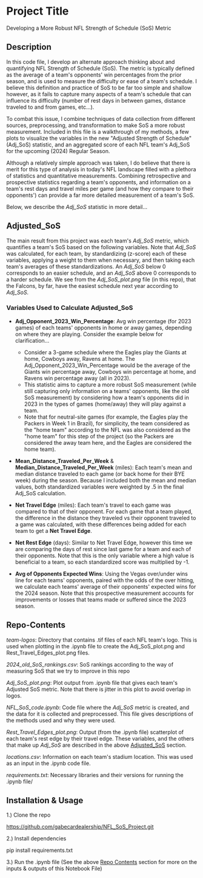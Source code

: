 # Project Title

Developing a More Robust NFL Strength of Schedule (SoS) Metric

## Description

In this code file, I develop an alternate approach thinking about and quantifying NFL Strength of Schedule (SoS). The metric is typically defined as the average of a team's opponents' win percentages from the prior season, and is used to measure the difficulty or ease of a team's schedule. I believe this definition and practice of SoS to be far too simple and shallow however, as it fails to capture many aspects of a team's schedule that can influence its difficulty (number of rest days in between games, distance traveled to and from games, etc...).

To combat this issue, I combine techniques of data collection from different sources, preprocessing, and transformation to make SoS a more robust measurement. Included in this file is a walkthrough of my methods, a few plots to visualize the variables in the new "Adjusted Strength of Schedule" (Adj_SoS) statistic, and an aggregated score of each NFL team's Adj_SoS for the upcoming (2024) Regular Season.

Although a relatively simple approach was taken, I do believe that there is merit for this type of analysis in today's NFL landscape filled with a plethora of statistics and quantitative measurements. Combining retrospective and prospective statistics regarding a team's opponents, and information on a team's rest days and travel miles per game (and how they compare to their opponents') can provide a far more detailed measurement of a team's SoS.

Below, we describe the *Adj_SoS* statistic in more detail...

## Adjusted_SoS

The main result from this project was each team's *Adj_SoS* metric, which quantifies a team's SoS based on the following variables. Note that *Adj_SoS* was calculated, for each team, by standardizing (z-score) each of these variables, applying a weight to them when necessary, and then taking each team's averages of these standardizations. An *Adj_SoS* below 0 corresponds to an easier schedule, and an *Adj_SoS* above 0 corresponds to a harder schedule. We see from the *Adj_SoS_plot.png* file (in this repo), that the Falcons, by far, have the easiest schedule next year according to *Adj_SoS*.

### Variables Used to Calculate Adjusted_SoS

- **Adj_Opponent_2023_Win_Percentage**: Avg win percentage (for 2023 games) of each teams' opponents in home or away games, depending on where they are playing. Consider the example below for clarification...

    - Consider a 3-game schedule where the Eagles play the Giants at home, Cowboys away, Ravens at home. The Adj_Opponent_2023_Win_Percentage would be the average of the Giants win percentage away, Cowboys win percentage at home, and Ravens win percentage away (all in 2023).
    - This statistic aims to capture a more robust SoS measurement (while still capturing only information on a teams' opponents, like the old SoS measurement) by considering how a team's opponents did in 2023 in the types of games (home/away) they will play against a team.
    - Note that for neutral-site games (for example, the Eagles play the Packers in Week 1 in Brazil), for simplicity, the team considered as the "home team" according to the NFL was also considered as the "home team" for this step of the project (so the Packers are considered the away team here, and the Eagles are considered the home team).

- **Mean_Distance_Traveled_Per_Week** & **Median_Distance_Traveled_Per_Week** (miles): Each team's mean and median distance traveled to each game (or back home for their BYE week) during the season. Because I included both the mean and median values, both standardized variables were weighted by .5 in the final Adj_SoS calculation.

- **Net Travel Edge** (miles): Each team's travel to each game was compared to that of their opponent. For each game that a team played, the difference in the distance they traveled vs their opponent traveled to a game was calculated, with these differences being added for each team to get a **Net Travel Edge**.

- **Net Rest Edge** (days): Similar to Net Travel Edge, however this time we are comparing the days of rest since last game for a team and each of their opponents. Note that this is the only variable where a high value is beneficial to a team, so each standardized score was multiplied by -1.

- **Avg of Opponents Expected Wins**: Using the Vegas over/under wins line for each teams' opponents, paired with the odds of the over hitting, we calculate each teams' average of their opponents' expected wins for the 2024 season. Note that this prospective measurement accounts for improvements or losses that teams made or suffered since the 2023 season.
  
## Repo-Contents

*team-logos*: Directory that contains .tif files of each NFL team's logo. This is used when plotting in the .ipynb file to create the Adj_SoS_plot.png and Rest_Travel_Edges_plot.png files. 

*2024_old_SoS_rankings.csv*: SoS rankings according to the way of measuring SoS that we try to improve in this repo

*Adj_SoS_plot.png*: Plot output from .ipynb file that gives each team's Adjusted SoS metric. Note that there is jitter in this plot to avoid overlap in logos.

*NFL_SoS_code.ipynb*: Code file where the *Adj_SoS* metric is created, and the data for it is collected and preprocessed. This file gives descriptions of the methods used and why they were used.

*Rest_Travel_Edges_plot.png*: Output (from the .ipynb file) scatterplot of each team's rest edge by their travel edge. These variables, and the others that make up *Adj_SoS* are described in the above [Adjusted_SoS](Adjusted_SoS) section.

*locations.csv*: Information on each team's stadium location. This was used as an input in the .ipynb code file.

*requirements.txt*: Necessary libraries and their versions for running the .ipynb file/

## Installation & Usage

1.) Clone the repo

https://github.com/gabecardealership/NFL_SoS_Project.git

2.) Install dependencies

pip install requirements.txt

3.) Run the .ipynb file (See the above [Repo Contents](#repo-contents) section for more on the inputs & outputs of this Notebook File)





